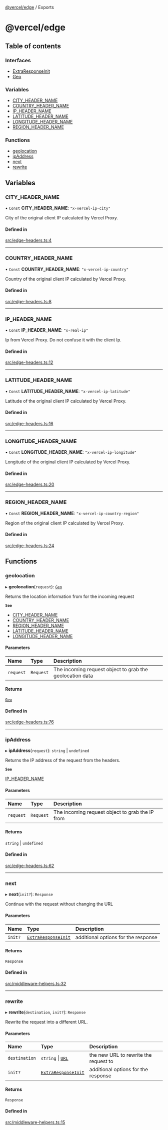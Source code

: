 [@vercel/edge](README.md) / Exports

# @vercel/edge

## Table of contents

### Interfaces

- [ExtraResponseInit](interfaces/ExtraResponseInit.md)
- [Geo](interfaces/Geo.md)

### Variables

- [CITY_HEADER_NAME](modules.md#city_header_name)
- [COUNTRY_HEADER_NAME](modules.md#country_header_name)
- [IP_HEADER_NAME](modules.md#ip_header_name)
- [LATITUDE_HEADER_NAME](modules.md#latitude_header_name)
- [LONGITUDE_HEADER_NAME](modules.md#longitude_header_name)
- [REGION_HEADER_NAME](modules.md#region_header_name)

### Functions

- [geolocation](modules.md#geolocation)
- [ipAddress](modules.md#ipaddress)
- [next](modules.md#next)
- [rewrite](modules.md#rewrite)

## Variables

### CITY_HEADER_NAME

• `Const` **CITY_HEADER_NAME**: `"x-vercel-ip-city"`

City of the original client IP calculated by Vercel Proxy.

#### Defined in

[src/edge-headers.ts:4](https://github.com/vercel/vercel/blob/main/packages/edge/src/edge-headers.ts#L4)

---

### COUNTRY_HEADER_NAME

• `Const` **COUNTRY_HEADER_NAME**: `"x-vercel-ip-country"`

Country of the original client IP calculated by Vercel Proxy.

#### Defined in

[src/edge-headers.ts:8](https://github.com/vercel/vercel/blob/main/packages/edge/src/edge-headers.ts#L8)

---

### IP_HEADER_NAME

• `Const` **IP_HEADER_NAME**: `"x-real-ip"`

Ip from Vercel Proxy. Do not confuse it with the client Ip.

#### Defined in

[src/edge-headers.ts:12](https://github.com/vercel/vercel/blob/main/packages/edge/src/edge-headers.ts#L12)

---

### LATITUDE_HEADER_NAME

• `Const` **LATITUDE_HEADER_NAME**: `"x-vercel-ip-latitude"`

Latitude of the original client IP calculated by Vercel Proxy.

#### Defined in

[src/edge-headers.ts:16](https://github.com/vercel/vercel/blob/main/packages/edge/src/edge-headers.ts#L16)

---

### LONGITUDE_HEADER_NAME

• `Const` **LONGITUDE_HEADER_NAME**: `"x-vercel-ip-longitude"`

Longitude of the original client IP calculated by Vercel Proxy.

#### Defined in

[src/edge-headers.ts:20](https://github.com/vercel/vercel/blob/main/packages/edge/src/edge-headers.ts#L20)

---

### REGION_HEADER_NAME

• `Const` **REGION_HEADER_NAME**: `"x-vercel-ip-country-region"`

Region of the original client IP calculated by Vercel Proxy.

#### Defined in

[src/edge-headers.ts:24](https://github.com/vercel/vercel/blob/main/packages/edge/src/edge-headers.ts#L24)

## Functions

### geolocation

▸ **geolocation**(`request`): [`Geo`](interfaces/Geo.md)

Returns the location information from for the incoming request

**`See`**

- [CITY_HEADER_NAME](modules.md#city_header_name)
- [COUNTRY_HEADER_NAME](modules.md#country_header_name)
- [REGION_HEADER_NAME](modules.md#region_header_name)
- [LATITUDE_HEADER_NAME](modules.md#latitude_header_name)
- [LONGITUDE_HEADER_NAME](modules.md#longitude_header_name)

#### Parameters

| Name      | Type      | Description                                              |
| :-------- | :-------- | :------------------------------------------------------- |
| `request` | `Request` | The incoming request object to grab the geolocation data |

#### Returns

[`Geo`](interfaces/Geo.md)

#### Defined in

[src/edge-headers.ts:76](https://github.com/vercel/vercel/blob/main/packages/edge/src/edge-headers.ts#L76)

---

### ipAddress

▸ **ipAddress**(`request`): `string` \| `undefined`

Returns the IP address of the request from the headers.

**`See`**

[IP_HEADER_NAME](modules.md#ip_header_name)

#### Parameters

| Name      | Type      | Description                                     |
| :-------- | :-------- | :---------------------------------------------- |
| `request` | `Request` | The incoming request object to grab the IP from |

#### Returns

`string` \| `undefined`

#### Defined in

[src/edge-headers.ts:62](https://github.com/vercel/vercel/blob/main/packages/edge/src/edge-headers.ts#L62)

---

### next

▸ **next**(`init?`): `Response`

Continue with the request without changing the URL

#### Parameters

| Name    | Type                                                   | Description                         |
| :------ | :----------------------------------------------------- | :---------------------------------- |
| `init?` | [`ExtraResponseInit`](interfaces/ExtraResponseInit.md) | additional options for the response |

#### Returns

`Response`

#### Defined in

[src/middleware-helpers.ts:32](https://github.com/vercel/vercel/blob/main/packages/edge/src/middleware-helpers.ts#L32)

---

### rewrite

▸ **rewrite**(`destination`, `init?`): `Response`

Rewrite the request into a different URL.

#### Parameters

| Name          | Type                                                                      | Description                           |
| :------------ | :------------------------------------------------------------------------ | :------------------------------------ |
| `destination` | `string` \| [`URL`](https://developer.mozilla.org/en-US/docs/Web/API/URL) | the new URL to rewrite the request to |
| `init?`       | [`ExtraResponseInit`](interfaces/ExtraResponseInit.md)                    | additional options for the response   |

#### Returns

`Response`

#### Defined in

[src/middleware-helpers.ts:15](https://github.com/vercel/vercel/blob/main/packages/edge/src/middleware-helpers.ts#L15)
